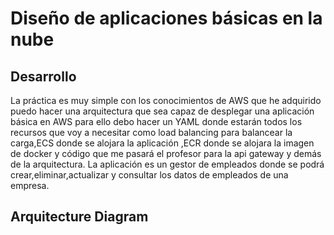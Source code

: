 # Diseño de aplicaciones básicas en la nube


## Desarrollo
La práctica es muy simple con los conocimientos de AWS que he adquirido puedo hacer 
una arquitectura que sea capaz de  desplegar una aplicación básica en AWS para ello
debo hacer un YAML donde estarán todos los recursos que voy a necesitar como 
load balancing para balancear la carga,ECS donde se alojara la aplicación ,ECR donde 
se alojara la imagen de docker y código que me pasará el profesor para la api gateway 
y demás de la arquitectura.
La aplicación es un gestor de empleados donde se podrá crear,eliminar,actualizar y consultar
los datos de empleados de una empresa.

## Arquitecture Diagram
